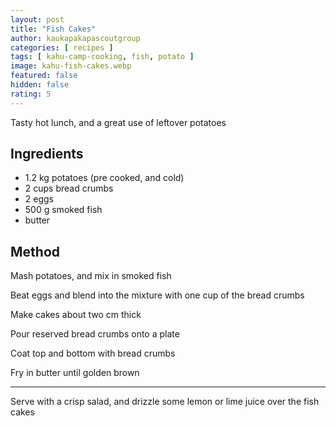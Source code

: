 ```yaml
---
layout: post
title: "Fish Cakes"
author: kaukapakapascoutgroup
categories: [ recipes ]
tags: [ kahu-camp-cooking, fish, potato ]
image: kahu-fish-cakes.webp
featured: false
hidden: false
rating: 5
---
```


Tasty hot lunch, and a great use of leftover potatoes

## Ingredients

* 1.2 kg potatoes (pre cooked, and cold)
* 2 cups bread crumbs
* 2 eggs
* 500 g smoked fish
* butter

## Method

Mash potatoes, and mix in smoked fish

Beat eggs and blend into the mixture with one cup of the bread crumbs

Make cakes about two cm thick

Pour reserved bread crumbs onto a plate

Coat top and bottom with bread crumbs

Fry in butter until golden brown

---

Serve with a crisp salad, and drizzle some lemon or lime juice over the fish cakes
